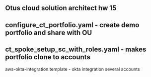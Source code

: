Otus cloud solution architect hw 15
---
configure_ct_portfolio.yaml - create demo portfolio and share with OU
---
ct_spoke_setup_sc_with_roles.yaml - makes portfolio clone to accounts
---
aws-okta-integration.template - okta integration several accounts

